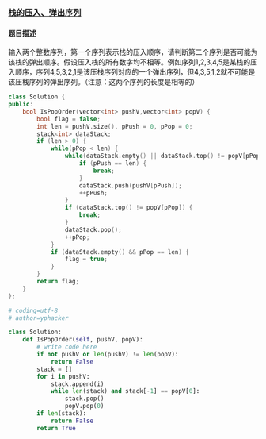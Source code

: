 ### [栈的压入、弹出序列](https://www.nowcoder.com/practice/d77d11405cc7470d82554cb392585106?tpId=13&tqId=11174&tPage=2&rp=2&ru=/ta/coding-interviews&qru=/ta/coding-interviews/question-ranking)
#### 题目描述
输入两个整数序列，第一个序列表示栈的压入顺序，请判断第二个序列是否可能为该栈的弹出顺序。假设压入栈的所有数字均不相等。例如序列1,2,3,4,5是某栈的压入顺序，序列4,5,3,2,1是该压栈序列对应的一个弹出序列，但4,3,5,1,2就不可能是该压栈序列的弹出序列。（注意：这两个序列的长度是相等的）
```c++
class Solution {
public:
    bool IsPopOrder(vector<int> pushV,vector<int> popV) {
        bool flag = false;
        int len = pushV.size(), pPush = 0, pPop = 0;
        stack<int> dataStack;
        if (len > 0) {
            while(pPop < len) {
                while(dataStack.empty() || dataStack.top() != popV[pPop]) {
                    if (pPush == len) {
                        break;
                    }
                    dataStack.push(pushV[pPush]);
                    ++pPush;
                }
                if (dataStack.top() != popV[pPop]) {
                    break;
                }
                dataStack.pop();
                ++pPop;
            }
            if (dataStack.empty() && pPop == len) {
                flag = true;
            }
        }
        return flag;
    }
};
```

```python
# coding=utf-8
# author=yphacker

class Solution:
    def IsPopOrder(self, pushV, popV):
        # write code here
        if not pushV or len(pushV) != len(popV):
            return False
        stack = []
        for i in pushV:
            stack.append(i)
            while len(stack) and stack[-1] == popV[0]:
                stack.pop()
                popV.pop(0)
        if len(stack):
            return False
        return True

```